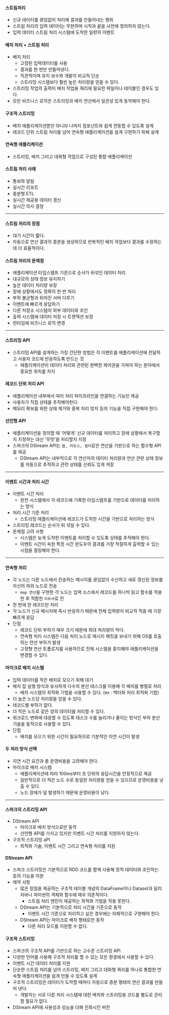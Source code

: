 #### 스트림처리

- 신규 데이터를 끊임없이 처리해 결과를 만들어내는 행위
- 스트림 처리의 입력 데이터는 무한하며 시작과 끝을 사전에 정의하지 않는다.
- 입력 데이터 스트림 처리 시스템에 도착한 일련의 이벤트

#### 배치 처리 + 스트림 처리

- 배치 처리 
  - 고정된 입력데이터를 사용
  - 결과를 한 번만 만들어낸다.
  - 직관적이며 유지 보수와 개발이 비교적 단순
  - 스트리밍 시스템보다 훨씬 높은 처리량을 얻을 수 있다.
- 스트리밍 작업의 출력이 배치 작업용 쿼리에 필요한 파일이나 테이블인 경우도 있다.
- 모든 비즈니스 로직은 스트리밍과 배치 연산에서 일관성 있게 동작해야 한다.

#### 구조적 스트리밍

- 배치 애플리케이션뿐만 아니라 나머지 컴포넌트와 쉽게 연동할 수 있도록 설계
- 레코드 단위 스트림 처리를 넘어 연속형 애플리케이션을 쉽게 구현하기 위해 설계

#### 연속형 애플리케이션

- 스트리밍, 배치 그리고 대화형 작업으로 구성된 통합 애플리케이션

#### 스트림 처리 사례

- 통보와 알림
- 실시간 리포트
- 중분형 ETL
- 실시간 제공용 데이터 갱신
- 실시간 의사 결정

---

#### 스트림 처리의 장점

- 대기 시간이 짧다.
- 자동으로 연산 결과의 증분을 생성하므로 반복적인 배치 작업보다 결과를 수정하는 데 더 효율적이다.

#### 스트림 처리의 문제점

- 애플리케이션 타임스탬프 기준으로 순서가 뒤섞인 데이터 처리
- 대규모의 상태 정보 유지하기
- 높은 데이터 처리량 보장
- 장애 상황에서도 정확히 한 번 처리
- 부하 불균형과 뒤처진 서버 다루기
- 이벤트에 빠르게 응답하기
- 다른 저장소 시스템의 외부 데이터와 조인
- 출력 시스템에 데이터 저장 시 트랜잭션 보장
- 런타임에 비즈니스 로직 변경

---

#### 스트리밍 API

- 스트리밍 API를 설계하는 가장 간단한 방법은 각 이벤트를 애플리케이션에 전달하고 사용자 코드에 반응하도록 만드는 것
  - 애플리케이션이 데이터 처리와 관련된 완벽한 제어권을 가져야 하는 분야에서 중요한 위치를 차지

#### 레코드 단위 처리 API

- 애플리케이션 내부에서 여러 처리 파이프라인을 연결하는 기능만 제공
- 사용자가 직접 상태를 추적해야한다.
- 메모리 확보를 위한 상태 제거와 중복 처리 방지 등의 기능을 직접 구현해야 한다.

#### 선언형 API

- 애플리케이션을 정의할 때 '어떻게' 신규 데이터를 처리하고 장애 상황에서 복구할지 지정하는 대신 '무엇'을 처리할지 지정
- 스파크의 DStream API는 `맵, 리듀스, 필터`같은 연산을 기반으로 하는 함수형 API를 제공
  - DStream API는 내부적으로 각 연산자의 데이터 처리량과 연산 관련 상태 정보를 자동으로 추적하고 관련 상태를 신뢰도 있게 저장

---

#### 이벤트 시간과 처리 시간

- 이벤트 시간 처리
  - 원천 시스템에서 각 레코드에 기록한 타임스탬프를 기반으로 데이터를 처리하는 방식
- 처리 시간 기준 처리
  - 스트리밍 애플리케이션에 레코드가 도착한 시간을 기반으로 처리하는 방식
- 스트리밍 레코드는 순서가 뒤 섞일 수 있다.
- 문제점 고려 사항
  - 시스템은 늦게 도착한 이벤트를 처리할 수 있도록 상태를 추적해야 한다.
  - 이벤트 시간이 속한 특정 시간 윈도우의 결과를 가장 적절하게 출력할 수 있는 시점을 결정해야 한다.

---

#### 연속형 처리

- 각 노드는 다른 노드에서 전송하는 메시지를 끊임없이 수신하고 새로 갱신된 정보를 자신의 하위 노드로 전송
  - `map 연산`을 구현한 각 노드는 입력 소스에서 레코드를 하나씩 읽고 함수를 적용한 후 적합한 `리듀서`로 전
- 한 번에 한 레코드만 처리
- 각 노드가 신규 메시지에 즉시 반응하기 때문에 전체 입력량이 비교적 적을 때 가장 빠르게 응답
- 단점
  - 레코드 단위 부하가 매우 크기 때문에 최대 처리량이 적다.
  - 연속형 처리 시스템은 다음 처리 노드로 메시지 패킷을 보내기 위해 OS를 호출하는 연산 부하가 발생
  - 고정형 연산 토폴로지를 사용하므로 전체 시스템을 중지해야 애플리케이션을 변경할 수 있다.

#### 마이크로 배치 시스템

- 입력 데이터를 작은 배치로 모으기 위해 대기
- 배치 잡 실행 방식과 유사하게 다수의 분산 태스크를 이용해 각 배치를 병렬로 처리
  - 배치 시스템의 최적화 기법을 사용할 수 있다. (ex : 백터화 처리 최적화 기법)
- 더 높은 노드당 처리량을 얻을 수 있다.
- 레코드별 부하가 없다.
- 더 적은 노드로 같은 양의 데이터를 처리할 수 있다.
- 워크로드 변화에 대응할 수 있도록 태스크 수를 늘리거나 줄이는 방식인 부하 분산 기술을 동적으로 사용할 수 있다.
- 단점
  - 배치를 모으기 위한 시간이 필요하므로 기본적인 지연 시간이 발생

#### 두 처리 방식 선택

- 지연 시간 요건과 총 운영비용을 고려해야 한다.
- 마이크로 배치 시스템
  - 애플리케이션에 따라 100ms부터 초 단위의 응답시간을 안정적으로 제공
  - 일반적으로 더 적은 노드 수로 동일한 처리량을 얻을 수 있으므로 운영비용을 낮출 수 있다.
  - 노드 장애가 덜 발생하기 때문에 운영비용이 낮다.

---

#### 스파크의 스트리밍 API

- DStream API
  - 마이크로 배치 방식으로만 동작
  - 선언형 API를 가지고 있지만 이벤트 시간 처리를 지원하지 않는다.
- 구조적 스트리밍 aPI
  - 최적화 기술, 이벤트 시간 그리고 연속형 처리를 지원

#### DStream API

- 스파크 스트리밍은 기본적으로 RDD 코드를 함께 사용해 정적 데이터와 조인하는 등의 기능을 지원
- 제약 사항
  - 많은 장점을 제공하는 구조적 테이블 개념의 DataFrame이나 Dataset과 달리 자바나 파이썬의 객체와 함수에 매우 의존적이다.
    - 스트림 처리 엔진이 제공하는 최적화 기법을 적용 못한다.
  - DStream API는 기본적으로 처리 시간을 기준으로 동작
    - 이벤트 시간 기준으로 처리하고 싶은 경우에는 자체적으로 구현해야 한다.
  - DStream API는 마이크로 배치 형태로만 동작
    - 다른 처리 모드를 지원할 수 없다.

#### 구조적 스트리밍

- 스파크의 구조적 API를 기반으로 하는 고수준 스트리밍 API
- 다양한 언어를 사용해 구조적 처리를 할 수 있는 모든 환경에서 사용할 수 있다.
- 이벤트 시간 데이터 처리를 지원
- 단순한 스트림 처리를 넘어 스트리밍, 배치 그리고 대화형 쿼리를 하나로 통합한 연속형 애플리케이션을 쉽게 만들 수 있도록 설계
- 구조적 스트리밍은 데이터가 도착할 때마다 자동으로 증분 형태의 연산 결과를 만들어 낸다.
  - 개발자는 서로 다른 처리 시스템에 대한 배치와 스트리밍용 코드를 별도로 관리할 필요가 없다.
- DStream API에 사용성과 성능을 더해 진화시킨 버전